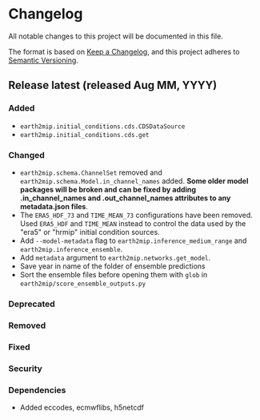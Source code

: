 <!-- markdownlint-disable MD024 -->
# Changelog

All notable changes to this project will be documented in this file.

The format is based on [Keep a Changelog](https://keepachangelog.com/en/1.0.0/),
and this project adheres to [Semantic Versioning](https://semver.org/spec/v2.0.0.html).

## Release latest (released Aug MM, YYYY)

### Added

- `earth2mip.initial_conditions.cds.CDSDataSource`
- `earth2mip.initial_conditions.cds.get`

### Changed

- `earth2mip.schema.ChannelSet` removed and
`earth2mip.schema.Model.in_channel_names` added. **Some older model packages
will be broken and can be fixed by adding .in_channel_names and
.out_channel_names attributes to any metadata.json files**.
- The `ERA5_HDF_73` and `TIME_MEAN_73` configurations have been removed. Used
`ERA5_HDF` and `TIME_MEAN` instead to control the data used by the "era5" or
"hrmip" initial condition sources.
- Add `--model-metadata` flag to `earth2mip.inference_medium_range` and
  `earth2mip.inference_ensemble`.
- Add `metadata` argument to `earth2mip.networks.get_model`.
- Save year in name of the folder of ensemble predictions
- Sort the ensemble files before opening them with `glob` in `earth2mip/score_ensemble_outputs.py`

### Deprecated

### Removed

### Fixed

### Security

### Dependencies

- Added eccodes, ecmwflibs, h5netcdf
